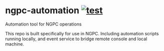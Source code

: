 # ngpc-automation [![test](https://github.com/yshlin/ngpc-automation/actions/workflows/test.yml/badge.svg)](https://github.com/yshlin/ngpc-automation/actions/workflows/test.yml)
Automation tool for NGPC operations

This repo is built specifically for use in NGPC. 
Including automation scripts running locally, and event service to bridge remote console and local machine.
